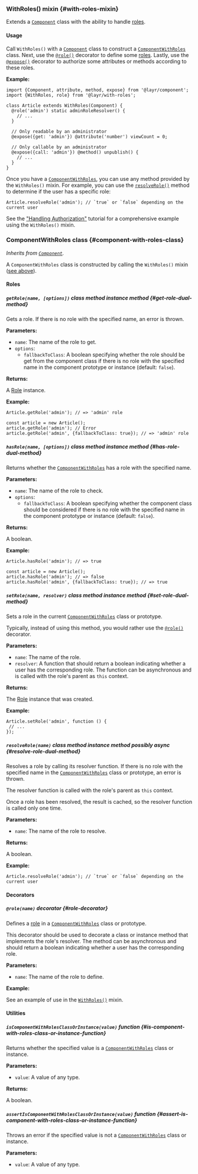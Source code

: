 ### WithRoles() <badge type="primary">mixin</badge> {#with-roles-mixin}

Extends a [`Component`](https://layrjs.com/docs/v2/reference/component) class with the ability to handle [roles](https://layrjs.com/docs/v2/reference/role).

#### Usage

Call `WithRoles()` with a [`Component`](https://layrjs.com/docs/v2/reference/component) class to construct a [`ComponentWithRoles`](https://layrjs.com/docs/v2/reference/with-roles#component-with-roles-class) class. Next, use the [`@role()`](https://layrjs.com/docs/v2/reference/with-roles#role-decorator) decorator to define some [roles](https://layrjs.com/docs/v2/reference/role). Lastly, use the [`@expose()`](https://layrjs.com/docs/v2/reference/component#expose-decorator) decorator to authorize some attributes or methods according to these roles.

**Example:**

```
import {Component, attribute, method, expose} from '@layr/component';
import {WithRoles, role} from '@layr/with-roles';

class Article extends WithRoles(Component) {
  @role('admin') static adminRoleResolver() {
    // ...
  }

  // Only readable by an administrator
  @expose({get: 'admin'}) @attribute('number') viewCount = 0;

  // Only callable by an administrator
  @expose({call: 'admin'}) @method() unpublish() {
    // ...
  }
}
```

Once you have a [`ComponentWithRoles`](https://layrjs.com/docs/v2/reference/with-roles#component-with-roles-class), you can use any method provided by the `WithRoles()` mixin. For example, you can use the [`resolveRole()`](https://layrjs.com/docs/v2/reference/with-roles#resolve-role-dual-method) method to determine if the user has a specific role:

```
Article.resolveRole('admin'); // `true` or `false` depending on the current user
```

See the ["Handling Authorization"](https://layrjs.com/docs/v2/introduction/handling-authorization) tutorial for a comprehensive example using the `WithRoles()` mixin.

### ComponentWithRoles <badge type="primary">class</badge> {#component-with-roles-class}

*Inherits from [`Component`](https://layrjs.com/docs/v2/reference/component).*

A `ComponentWithRoles` class is constructed by calling the `WithRoles()` mixin ([see above](https://layrjs.com/docs/v2/reference/with-roles#with-roles-mixin)).

#### Roles

##### `getRole(name, [options])` <badge type="secondary">class method</badge> <badge type="secondary-outline">instance method</badge> {#get-role-dual-method}

Gets a role. If there is no role with the specified name, an error is thrown.

**Parameters:**

* `name`: The name of the role to get.
* `options`:
  * `fallbackToClass`: A boolean specifying whether the role should be get from the component class if there is no role with the specified name in the component prototype or instance (default: `false`).

**Returns:**

A [Role](https://layrjs.com/docs/v2/reference/role) instance.

**Example:**

```
Article.getRole('admin'); // => 'admin' role

const article = new Article();
article.getRole('admin'); // Error
article.getRole('admin', {fallbackToClass: true}); // => 'admin' role
```

##### `hasRole(name, [options])` <badge type="secondary">class method</badge> <badge type="secondary-outline">instance method</badge> {#has-role-dual-method}

Returns whether the [`ComponentWithRoles`](https://layrjs.com/docs/v2/reference/with-roles#component-with-roles-class) has a role with the specified name.

**Parameters:**

* `name`: The name of the role to check.
* `options`:
  * `fallbackToClass`: A boolean specifying whether the component class should be considered if there is no role with the specified name in the component prototype or instance (default: `false`).

**Returns:**

A boolean.

**Example:**

```
Article.hasRole('admin'); // => true

const article = new Article();
article.hasRole('admin'); // => false
article.hasRole('admin', {fallbackToClass: true}); // => true
```

##### `setRole(name, resolver)` <badge type="secondary">class method</badge> <badge type="secondary-outline">instance method</badge> {#set-role-dual-method}

Sets a role in the current [`ComponentWithRoles`](https://layrjs.com/docs/v2/reference/with-roles#component-with-roles-class) class or prototype.

Typically, instead of using this method, you would rather use the [`@role()`](https://layrjs.com/docs/v2/reference/with-roles#role-decorator) decorator.

**Parameters:**

* `name`: The name of the role.
* `resolver`: A function that should return a boolean indicating whether a user has the corresponding role. The function can be asynchronous and is called with the role's parent as `this` context.

**Returns:**

The [Role](https://layrjs.com/docs/v2/reference/role) instance that was created.

**Example:**

```
Article.setRole('admin', function () {
 // ...
});
```

##### `resolveRole(name)` <badge type="secondary">class method</badge> <badge type="secondary-outline">instance method</badge> <badge type="outline">possibly async</badge> {#resolve-role-dual-method}

Resolves a role by calling its resolver function. If there is no role with the specified name in the [`ComponentWithRoles`](https://layrjs.com/docs/v2/reference/with-roles#component-with-roles-class) class or prototype, an error is thrown.

The resolver function is called with the role's parent as `this` context.

Once a role has been resolved, the result is cached, so the resolver function is called only one time.

**Parameters:**

* `name`: The name of the role to resolve.

**Returns:**

A boolean.

**Example:**

```
Article.resolveRole('admin'); // `true` or `false` depending on the current user
```

#### Decorators

##### `@role(name)` <badge type="tertiary">decorator</badge> {#role-decorator}

Defines a [role](https://layrjs.com/docs/v2/reference/role) in a [`ComponentWithRoles`](https://layrjs.com/docs/v2/reference/with-roles#component-with-roles-class) class or prototype.

This decorator should be used to decorate a class or instance method that implements the role's resolver. The method can be asynchronous and should return a boolean indicating whether a user has the corresponding role.

**Parameters:**

* `name`: The name of the role to define.

**Example:**

See an example of use in the [`WithRoles()`](https://layrjs.com/docs/v2/reference/with-roles#with-roles-mixin) mixin.
#### Utilities

##### `isComponentWithRolesClassOrInstance(value)` <badge type="tertiary-outline">function</badge> {#is-component-with-roles-class-or-instance-function}

Returns whether the specified value is a [`ComponentWithRoles`](https://layrjs.com/docs/v2/reference/with-roles#component-with-roles-class) class or instance.

**Parameters:**

* `value`: A value of any type.

**Returns:**

A boolean.

##### `assertIsComponentWithRolesClassOrInstance(value)` <badge type="tertiary-outline">function</badge> {#assert-is-component-with-roles-class-or-instance-function}

Throws an error if the specified value is not a [`ComponentWithRoles`](https://layrjs.com/docs/v2/reference/with-roles#component-with-roles-class) class or instance.

**Parameters:**

* `value`: A value of any type.

